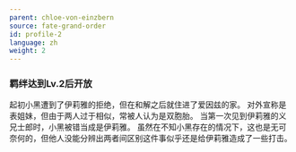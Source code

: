 ```yaml
---
parent: chloe-von-einzbern
source: fate-grand-order
id: profile-2
language: zh
weight: 2
---
```


### 羁绊达到Lv.2后开放

起初小黑遭到了伊莉雅的拒绝，但在和解之后就住进了爱因兹的家。
对外宣称是表姐妹，但由于两人过于相似，常被人认为是双胞胎。
当第一次见到伊莉雅的义兄士郎时，小黑被错当成是伊莉雅。
虽然在不知小黑存在的情况下，这也是无可奈何的，但他人没能分辨出两者间区别这件事似乎还是给伊莉雅造成了一些打击。
